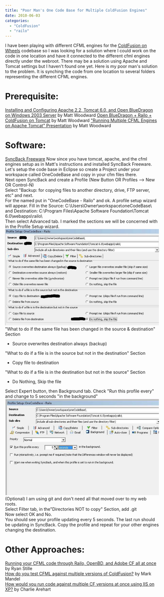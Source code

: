 ```yaml
---
title: "Poor Man's One Code Base for Multiple ColdFusion Engines"
date: 2010-06-03
categories: 
  - "ColdFusion"
  - "railo"
---
```


I have been playing with different CFML engines for the [ColdFusion on Wheels](http://www.cfwheels.org) codebase so I was looking for a solution where I could work on the code in one location and have it connected to the different cfml engines directly under the webroot. There may be a solution using Apache and Tomcat settings but I haven't found one yet. Here is my poor man's solution to the problem. It is synching the code from one location to several folders representing the different CFML engines.

# Prerequisite:

[Installing and Configuring Apache 2.2, Tomcat 6.0, and Open BlueDragon on Windows 2003 Server](http://www.mattwoodward.com/blog/index.cfm?event=showEntry&entryId=03233F6F-ED2C-43C7-AFF5FA2B3C3D845B) by Matt Woodward [Open BlueDragon + Railo + ColdFusion on Tomcat](http://www.mattwoodward.com/blog/index.cfm?event=showEntry&entryId=60F08421-5F0A-41C9-940B3681A3D09D99) by Matt Woodward ["Running Multiple CFML Engines on Apache Tomcat" Presentation](http://experts.na3.acrobat.com/p13033917/) by Matt Woodward

# Software:

[SyncBack Freeware](http://download.cnet.com/SyncBack-Freeware/3000-2242_4-10413802.html) Now since you have tomcat, apache, and the cfml engines setup as in Matt's instructions and installed SyncBack Freeware. Let's setup the code base in Eclipse so create a Project under your workspace called OneCodeBase and copy in your cfm files there.  
Next open SyncBack and create a Profile (New Button OR Profiles --> New OR Control-N)  
Select "Backup: for copying files to another directory, drive, FTP server, etc" and next.  
For the named put in "OneCodeBase - Railo" and ok. A profile setup wizard will appear. Fill in the Source: C:\\Users\\Owner\\workspace\\oneCodeBase\\ and Destination: C:\\Program Files\\Apache Software Foundation\\Tomcat 6.0\\webapps\\railo\\  
Then select Advanced tab. I marked the sections we will be concerned with in the Profile Setup wizard. ![](images/advanced1.jpg) "What to do if the same file has been changed in the source & destination" Section

- Source overwrites destination always (backup)

"What to do if a file is in the source but not in the destination" Section

- Copy file to destination

"What to do if a file is in the destination but not in the source" Section

- Do Nothing, Skip the file

  
Select Expert button, then Background tab. Check "Run this profile every" and change to 5 seconds "in the background"  
![](images/background1.jpg)  
(Optional) I am using git and don't need all that moved over to my web roots.  
Select Filter tab, in the"Directories NOT to copy" Section, add .git  
Now select OK and No.  
You should see your profile updating every 5 seconds. The last run should be updating in SyncBack. Copy the profile and repeat for your other engines changing the destination.  

# Other Approaches:

[Running your CFML code through Railo, OpenBD, and Adobe CF all at once](http://www.stillnetstudios.com/run-code-railo-openbd-adobe-cf-at-once/) by Ryan Stille  
[How do you test CFML against multiple versions of ColdFusion?](http://www.compoundtheory.com/?action=displayPost&ID=334) by Mark Mandel  
[How would you run code against multiple CF versions at once using IIS on XP?](http://www.carehart.org/blog/client/index.cfm/2007/8/21/multiple_cf_versions_on_IIS_XP) by Charlie Arehart
